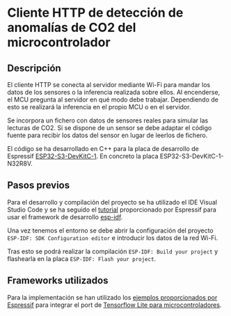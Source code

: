 # Cliente HTTP de detección de anomalías de CO2 del microcontrolador 

## Descripción

El cliente HTTP se conecta al servidor mediante Wi-Fi para mandar los datos de los sensores o la inferencia realizada sobre ellos. Al encenderse, el MCU pregunta al servidor en qué modo debe trabajar. Dependiendo de esto se realizará la inferencia en el propio MCU o en el servidor.

Se incorpora un fichero con datos de sensores reales para simular las lecturas de CO2. Si se dispone de un sensor se debe adaptar el código fuente para recibir los datos del sensor en lugar de leerlos de fichero.

El código se ha desarrollado en C++ para la placa de desarrollo de Espressif [ESP32-S3-DevKitC-1](https://docs.espressif.com/projects/esp-idf/en/latest/esp32s3/hw-reference/esp32s3/user-guide-devkitc-1.html). En concreto la placa ESP32-S3-DevKitC-1-N32R8V.

## Pasos previos

Para el desarrollo y compilación del proyecto se ha utilizado el IDE Visual Studio Code y se ha seguido el [tutorial](https://github.com/espressif/vscode-esp-idf-extension/blob/master/docs/tutorial/install.md) proporcionado por Espressif para usar el framework de desarrollo [esp-idf](https://github.com/espressif/esp-idf).

Una vez tenemos el entorno se debe abrir la configuración del proyecto `ESP-IDF: SDK Configuration editor` e introducir los datos de la red Wi-Fi.

Tras esto se podrá realizar la compilación `ESP-IDF: Build your project` y flashearla en la placa `ESP-IDF: Flash your project`.

## Frameworks utilizados

Para la implementación se han utilizado los [ejemplos proporcionados por Espressif](https://github.com/espressif/tflite-micro-esp-examples) para integrar el port de [Tensorflow Lite para microcontroladores](https://github.com/tensorflow/tflite-micro).
